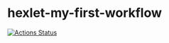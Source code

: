# hexlet-my-first-workflow
[![Actions Status](https://github.com/SvetlanaAkaemova/hexlet-my-first-workflow/workflows/hello-world/badge.svg)](https://github.com/SvetlanaAkaemova/hexlet-my-first-workflow/actions)
